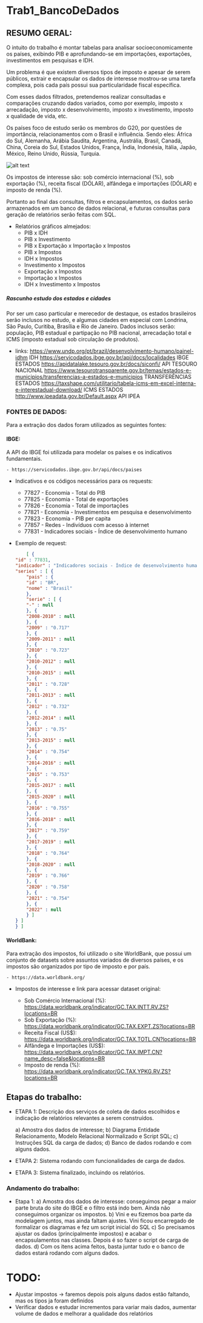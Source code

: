 # Trab1_BancoDeDados

## RESUMO GERAL: 
O intuito do trabalho é montar tabelas para analisar socioeconomicamente os países, exibindo PIB e aprofundando-se em importações,
exportações, investimentos em pesquisas e IDH. 

Um problema é que existem diversos tipos de imposto e apesar de serem públicos, extrair e encapsular os dados de interesse 
mostrou-se uma tarefa complexa, pois cada país possui sua particularidade fiscal específica. 

Com esses dados filtrados, pretendemos realizar consultadas e comparações cruzando dados variados, como por exemplo, 
imposto x arrecadação, imposto x desenvolvimento, imposto x investimento, imposto x qualidade de vida, etc.

Os países foco de estudo serão os membros do G20, por questões de importância, relacionamentos com o Brasil e influência. 
Sendo eles: África do Sul, Alemanha, Arábia Saudita, Argentina, Austrália, Brasil, Canadá, China, Coreia do Sul, 
Estados Unidos, França, Índia, Indonésia, Itália, Japão, México, Reino Unido, Rússia, Turquia.

![alt text](https://static.mundoeducacao.uol.com.br/mundoeducacao/2023/09/1-bandeira-dos-participantes-do-g20-grupo-dos-20-ate-o-ano-de-2023.jpg)



Os impostos de interesse são: sob comércio internacional (%), sob exportação (%), receita fiscal (DÓLAR), alfândega e importações (DÓLAR) e imposto de renda (%). 

Portanto ao final das consultas, filtros e encapsulamentos, os dados serão armazenados em um banco de dados relacional, e futuras consultas para
geração de relatórios serão feitas com SQL. 
* Relatórios gráficos almejados:
    - PIB x IDH
    - PIB x Investimento
    - PIB x Exportação x Importação x Impostos
    - PIB x Impostos
    - IDH x Impostos
    - Investimento x Impostos
    - Exportação x Impostos
    - Importação x Impostos
    - IDH x Investimento x Impostos

##### Rascunho estudo dos estados e cidades
Por ser um caso particular e merecedor de destaque, os estados brasileiros serão inclusos no estudo, e algumas cidades em especial com Londrina, São Paulo, Curitiba,
Brasília e Rio de Janeiro. Dados inclusos serão: população, PIB estadual e partipação no PIB nacional, arrecadação total e ICMS (imposto estadual sob circulação de produtos).

* links:
https://www.undp.org/pt/brazil/desenvolvimento-humano/painel-idhm IDH
https://servicodados.ibge.gov.br/api/docs/localidades IBGE ESTADOS
https://apidatalake.tesouro.gov.br/docs/siconfi/ API TESOURO NACIONAL
https://www.tesourotransparente.gov.br/temas/estados-e-municipios/transferencias-a-estados-e-municipios TRANSFERÊNCIAS ESTADOS
https://taxshape.com/utilitario/tabela-icms-em-excel-interna-e-interestadual-download/ ICMS ESTADOS
http://www.ipeadata.gov.br/Default.aspx  API IPEA

### FONTES DE DADOS:

Para a extração dos dados foram utilizados as seguintes fontes:

#### IBGE: 

A API do IBGE foi utilizada para modelar os países e os indicativos fundamentais. 

    - https://servicodados.ibge.gov.br/api/docs/paises

* Indicativos e os códigos necessários para os requests:
    - 77827 - Economia - Total do PIB
    - 77825 - Economia - Total de exportações
    - 77826 - Economia - Total de importações
    - 77821 - Economia - Investimentos em pesquisa e desenvolvimento
    - 77823 - Economia - PIB per capita
    - 77857 - Redes - Indivíduos com acesso à internet
    - 77831 - Indicadores sociais - Índice de desenvolvimento humano

* Exemplo de request:
    ```json
        [ {
    "id" : 77831,
    "indicador" : "Indicadores sociais - Índice de desenvolvimento humano",
    "series" : [ {
        "pais" : {
        "id" : "BR",
        "nome" : "Brasil"
        },
        "serie" : [ {
        "-" : null
        }, {
        "2008-2010" : null
        }, {
        "2009" : "0.717"
        }, {
        "2009-2011" : null
        }, {
        "2010" : "0.723"
        }, {
        "2010-2012" : null
        }, {
        "2010-2015" : null
        }, {
        "2011" : "0.728"
        }, {
        "2011-2013" : null
        }, {
        "2012" : "0.732"
        }, {
        "2012-2014" : null
        }, {
        "2013" : "0.75"
        }, {
        "2013-2015" : null
        }, {
        "2014" : "0.754"
        }, {
        "2014-2016" : null
        }, {
        "2015" : "0.753"
        }, {
        "2015-2017" : null
        }, {
        "2015-2020" : null
        }, {
        "2016" : "0.755"
        }, {
        "2016-2018" : null
        }, {
        "2017" : "0.759"
        }, {
        "2017-2019" : null
        }, {
        "2018" : "0.764"
        }, {
        "2018-2020" : null
        }, {
        "2019" : "0.766"
        }, {
        "2020" : "0.758"
        }, {
        "2021" : "0.754"
        }, {
        "2022" : null
        } ]
    } ]
    } ]

    ```

#### WorldBank: 

Para extração dos impostos, foi utilizado o site WorldBank, que possui um conjunto de datasets sobre 
assuntos variados de diversos países, e os impostos são organizados por tipo de imposto e por país.

    - https://data.worldbank.org/

* Impostos de interesse e link para acessar dataset original: 

    - Sob Comércio Internacional (%): https://data.worldbank.org/indicator/GC.TAX.INTT.RV.ZS?locations=BR
    - Sob Exportação (%): https://data.worldbank.org/indicator/GC.TAX.EXPT.ZS?locations=BR
    - Receita Fiscal (US$): https://data.worldbank.org/indicator/GC.TAX.TOTL.CN?locations=BR
    - Alfândega e Importações (US$): https://data.worldbank.org/indicator/GC.TAX.IMPT.CN?name_desc=false&locations=BR
    - Imposto de renda (%): https://data.worldbank.org/indicator/GC.TAX.YPKG.RV.ZS?locations=BR

<!-- * Exemplo do CSV:
    ![alt text](Trab1_BancoDeDados\exemploCSV.png?raw=true "Exemplo CSV") -->

## Etapas do trabalho:

* ETAPA 1: Descrição dos serviços de coleta de dados escolhidos e indicação de relatórios relevantes a serem construídos.

    a) Amostra dos dados de interesse;
    b) Diagrama Entidade Relacionamento, Modelo Relacional Normalizado e Script SQL;
    c) Instruções SQL da carga de dados;
    d) Banco de dados rodando e com alguns dados.

* ETAPA 2: Sistema rodando com funcionalidades de carga de dados.

* ETAPA 3: Sistema finalizado, incluindo os relatórios.

<!-- ### Banco de dados:

#### DER:
![alt text](inserir imagem do der)

#### Modelo Relacional:
![alt text](inserir imagem do modelo relacional)

#### Script SQL:
encaminhar script sql -->

### Andamento do trabalho:

* Etapa 1:
    a) Amostra dos dados de interesse: conseguimos pegar a maior parte bruta do site do IBGE e o filtro está indo bem. Ainda não conseguimos organizar os impostos.
    b) Vini e eu fizemos boa parte da modelagem juntos, mas ainda faltam ajustes. Vini ficou encarregado de formalizar os diagramas e fez um script inicial do SQL 
    c) So precisamos ajustar os dados (principalmente impostos) e acabar o encapsulamentos nas classes. Depois é so fazer o script de carga de dados.
    d) Com os itens acima feitos, basta juntar tudo e o banco de dados estará rodando com alguns dados.

# TODO:
* Ajustar impostos -> faremos depois pois alguns dados estão faltando, mas os tipos ja foram definidos
* Verificar dados e estudar incrementos para variar mais dados, aumentar volume de dados e melhorar a qualidade dos relatórios